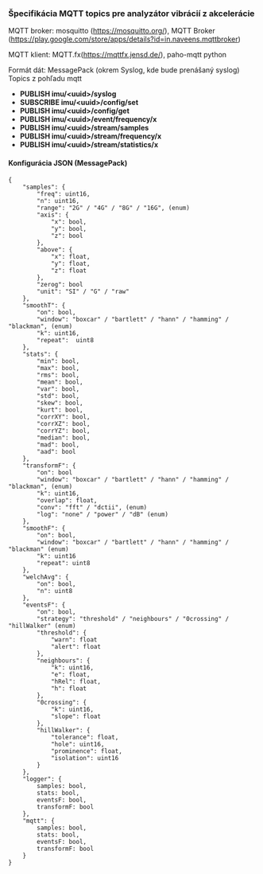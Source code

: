 ### Špecifikácia MQTT topics pre analyzátor vibrácií z akcelerácie

MQTT broker: mosquitto (https://mosquitto.org/), MQTT Broker (https://play.google.com/store/apps/details?id=in.naveens.mqttbroker)

MQTT klient: MQTT.fx(https://mqttfx.jensd.de/), paho-mqtt python

Formát dát: MessagePack (okrem Syslog, kde bude prenášaný syslog)
Topics z pohľadu mqtt

- **PUBLISH imu/\<uuid>/syslog**
- **SUBSCRIBE imu/\<uuid>/config/set**
- **PUBLISH imu/\<uuid>/config/get**
- **PUBLISH imu/\<uuid>/event/frequency/x**
- **PUBLISH imu/\<uuid>/stream/samples**
- **PUBLISH imu/\<uuid>/stream/frequency/x**
- **PUBLISH imu/\<uuid>/stream/statistics/x**

#### Konfigurácia JSON  (MessagePack)
```
{
	"samples": {
        "freq": uint16,
        "n": uint16,
        "range": "2G" / "4G" / "8G" / "16G", (enum)
        "axis": {
        	"x": bool,
        	"y": bool,
        	"z": bool
    	},
        "above": {
        	"x": float,
        	"y": float,
        	"z": float
    	},
    	"zerog": bool
        "unit": "SI" / "G" / "raw"
    },
    "smoothT": {
        "on": bool,
        "window": "boxcar" / "bartlett" / "hann" / "hamming" / "blackman", (enum)
        "k": uint16,
        "repeat":  uint8
    },
    "stats": {
        "min": bool,
        "max": bool,
        "rms": bool,
        "mean": bool,
        "var": bool,
        "std": bool,
        "skew": bool,
        "kurt": bool,
        "corrXY": bool,
        "corrXZ": bool,
        "corrYZ": bool,
        "median": bool,
        "mad": bool,
        "aad": bool
    },
    "transformF": {
        "on": bool
        "window": "boxcar" / "bartlett" / "hann" / "hamming" / "blackman", (enum)
        "k": uint16,
        "overlap": float,
        "conv": "fft" / "dctii", (enum) 
        "log": "none" / "power" / "dB" (enum)
    },
    "smoothF": {
        "on": bool,
        "window": "boxcar" / "bartlett" / "hann" / "hamming" / "blackman" (enum)
        "k": uint16
        "repeat": uint8 
    },
    "welchAvg": {
        "on": bool,
        "n": uint8
    },
    "eventsF": {
        "on": bool,
        "strategy": "threshold" / "neighbours" / "0crossing" / "hillWalker" (enum)
        "threshold": {
            "warn": float
            "alert": float
        },
        "neighbours": {
            "k": uint16,
            "e": float,
            "hRel": float,
            "h": float
        },
        "0crossing": {
            "k": uint16,
            "slope": float
        },
    	"hillWalker": {
            "tolerance": float,
            "hole": uint16,
            "prominence": float,
            "isolation": uint16
        }
    },
    "logger": {
        samples: bool,
        stats: bool,
        eventsF: bool,
        transformF: bool
    },
    "mqtt": {
        samples: bool,
        stats: bool,
        eventsF: bool,
        transformF: bool
    }
}
```





